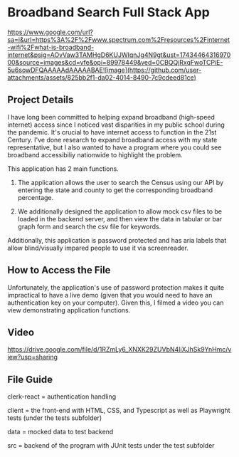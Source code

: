 # Broadband Search Full Stack App

https://www.google.com/url?sa=i&url=https%3A%2F%2Fwww.spectrum.com%2Fresources%2Finternet-wifi%2Fwhat-is-broadband-internet&psig=AOvVaw3TAMHgD6KUJWIqnJg4N9gt&ust=1743446431697000&source=images&cd=vfe&opi=89978449&ved=0CBQQjRxqFwoTCPiE-5u6sowDFQAAAAAdAAAAABAE![image](https://github.com/user-attachments/assets/825bb2f1-da02-4014-8490-7c9cdeed81ce)

## Project Details

I have long been committed to helping expand broadband (high-speed internet) access since I noticed vast disparities in my public school during the pandemic. It's crucial to have internet access to function in the 21st Century. I've done research to expand broadband access with my state representative, but I also wanted to have a program where you could see broadband accessibiliy nationwide to highlight the problem.

This application has 2 main functions. 

1. The application allows the user to search the Census using our API by entering the state and county to get the
corresponding broadband percentage. 

2. We additionally designed the application to allow mock csv files to be loaded in the backend server, and then view the data in tabular or bar graph form and search the csv file for keywords.

Additionally, this application is password protected and has aria labels that allow blind/visually impared people to use it via screenreader. 


## How to Access the File

Unfortunately, the application's use of password protection makes it quite impractical to have a live demo (given that you would need to have an authentication key on your computer). Given this, I filmed a video you can view demonstrating application functions. 


## Video 
https://drive.google.com/file/d/1RZmLy6_XNXK29ZUVbN4IiXJhSk9YnHmc/view?usp=sharing


## File Guide

clerk-react = authentication handling

client = the front-end with HTML, CSS, and Typescript as well as Playwright tests (under the tests subfolder)

data = mocked data to test backend

src = backend of the program with JUnit tests under the test subfolder

